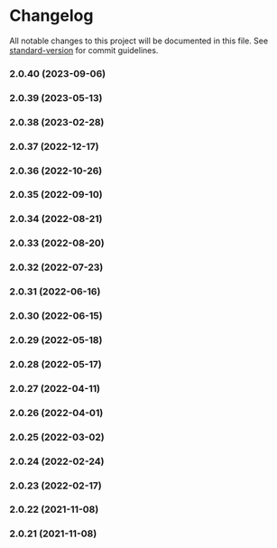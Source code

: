 # Changelog

All notable changes to this project will be documented in this file. See [standard-version](https://github.com/conventional-changelog/standard-version) for commit guidelines.

### 2.0.40 (2023-09-06)

### 2.0.39 (2023-05-13)

### 2.0.38 (2023-02-28)

### 2.0.37 (2022-12-17)

### 2.0.36 (2022-10-26)

### 2.0.35 (2022-09-10)

### 2.0.34 (2022-08-21)

### 2.0.33 (2022-08-20)

### 2.0.32 (2022-07-23)

### 2.0.31 (2022-06-16)

### 2.0.30 (2022-06-15)

### 2.0.29 (2022-05-18)

### 2.0.28 (2022-05-17)

### 2.0.27 (2022-04-11)

### 2.0.26 (2022-04-01)

### 2.0.25 (2022-03-02)

### 2.0.24 (2022-02-24)

### 2.0.23 (2022-02-17)

### 2.0.22 (2021-11-08)

### 2.0.21 (2021-11-08)
